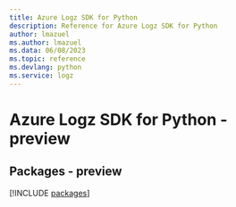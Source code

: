 ```yaml
---
title: Azure Logz SDK for Python
description: Reference for Azure Logz SDK for Python
author: lmazuel
ms.author: lmazuel
ms.data: 06/08/2023
ms.topic: reference
ms.devlang: python
ms.service: logz
---
```

# Azure Logz SDK for Python - preview
## Packages - preview
[!INCLUDE [packages](logz-index.md)]